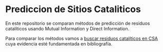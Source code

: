 # Prediccion de Sitios Cataliticos

En este repositorio se comparan métodos de predicción de residuos catalíticos usando Mutual Information y Direct Information.

Para comparar los métodos vamos a [buscar residuos catalíticos en CSA](http://nbviewer.jupyter.org/github/miguelius/prediccionDeSitiosCataliticos/blob/master/Obteniendo%20los%20datos.ipynb)
 cuya evidencia esté fundamentada en bibliografía.

